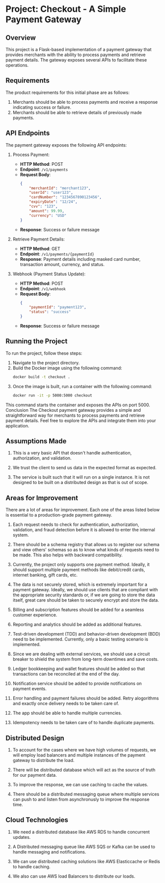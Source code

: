 # Project: Checkout - A Simple Payment Gateway

## Overview
This project is a Flask-based implementation of a payment gateway that provides merchants with the ability to process payments and retrieve payment details. The gateway exposes several APIs to facilitate these operations.

## Requirements
The product requirements for this initial phase are as follows:
1. Merchants should be able to process payments and receive a response indicating success or failure.
2. Merchants should be able to retrieve details of previously made payments.

## API Endpoints
The payment gateway exposes the following API endpoints:

1. Process Payment:
   - **HTTP Method**: POST
   - **Endpoint**: `/v1/payments`
   - **Request Body**:
     ```json
     {
         "merchantId": "merchant123",
         "userId": "user123",
         "cardNumber": "1234567890123456",
         "expiryDate": "12/24",
         "cvv": "123",
         "amount": 99.99,
         "currency": "USD"
     }
     ```
   - **Response**: Success or failure message

2. Retrieve Payment Details:
   - **HTTP Method**: GET
   - **Endpoint**: `/v1/payments/{paymentId}`
   - **Response**: Payment details including masked card number, transaction amount, currency, and status.

3. Webhook (Payment Status Update):
   - **HTTP Method**: POST
   - **Endpoint**: `/v1/webhook`
   - **Request Body**:
     ```json
     {
         "paymentId": "payment123",
         "status": "success"
     }
     ```
   - **Response**: Success or failure message

## Running the Project
To run the project, follow these steps:

1. Navigate to the project directory.
2. Build the Docker image using the following command:
   ```bash
   docker build -t checkout .
   ```
3. Once the image is built, run a container with the following command:
    ```bash
    docker run -it -p 5000:5000 checkout
    ```
This command starts the container and exposes the APIs on port 5000.
Conclusion
The Checkout payment gateway provides a simple and straightforward way for merchants to process payments and retrieve payment details. Feel free to explore the APIs and integrate them into your application.


## Assumptions Made
1. This is a very basic API that doesn't handle authentication, authorization, and validation.

2. We trust the client to send us data in the expected format as expected.

3. The service is built such that it will run on a single instance. It is not designed to be built on a distributed design as that is out of scope.



## Areas for Improvement
There are a lot of areas for improvement. Each one of the areas listed below is essential to a production-grade payment gateway.

1. Each request needs to check for authentication, authorization, validation, and fraud detection before it is allowed to enter the internal system.

2. There should be a schema registry that allows us to register our schema and view others' schemas so as to know what kinds of requests need to be made. This also helps with backward compatibility.

3. Currently, the project only supports one payment method. Ideally, it should support multiple payment methods like debit/credit cards, internet banking, gift cards, etc.

4. The data is not securely stored, which is extremely important for a payment gateway. Ideally, we should use clients that are compliant with the appropriate security standards or, if we are going to store the data itself, great care should be taken to securely encrypt and store the data.

5. Billing and subscription features should be added for a seamless customer experience.

6. Reporting and analytics should be added as additional features.

7. Test-driven development (TDD) and behavior-driven development (BDD) need to be implemented. Currently, only a basic testing scenario is implemented.

8. Since we are dealing with external services, we should use a circuit breaker to shield the system from long-term downtimes and save costs.

9. Ledger bookkeeping and wallet features should be added so that transactions can be reconciled at the end of the day.

10. Notification service should be added to provide notifications on payment events.

11. Error handling and payment failures should be added. Retry alogorithms and exactly once delivery needs to be taken care of.

12. The app should be able to handle multiple currencies.

13. Idempotency needs to be taken care of to handle duplicate payments.


## Distributed Design

1. To account for the cases where we have high volumes of requests, we will employ load balancers and multiple instances of the payment gateway to distribute the load.

2. There will be distributed database which will act as the source of truth for our payment data.

3. To improve the response, we can use caching to cache the values.

4. There should be a distributed messaging queue where multiple services can push to and listen from asynchronusly to improve the response time.

## Cloud Technologies
1. We need a distributed database like AWS RDS to handle concurrent updates.

2. A Distributed messaging queue like AWS SQS or Kafka can be used to handle messaging and notifications.

3. We can use distributed caching solutions like AWS Elasticcache or Redis to handle caching.

4. We also can use AWS load Balancers to distribute our loads.
